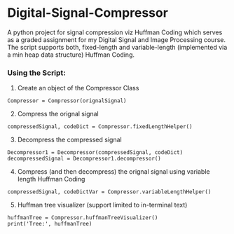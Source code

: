 # Digital-Signal-Compressor
A python project for signal compression viz Huffman Coding which serves as a graded assignment for my Digital Signal and Image Processing course. The script supports both, fixed-length and variable-length (implemented via a min heap data structure) Huffman Coding. 

### Using the Script:
1) Create an object of the Compressor Class
``` 
Compressor = Compressor(orignalSignal) 
```
2) Compress the orignal signal
```
compressedSignal, codeDict = Compressor.fixedLengthHelper()
```
3) Decompress the compressed signal
```
Decompressor1 = Decompressor(compressedSignal, codeDict)
decompressedSignal = Decompressor1.decompressor()
```
4) Compress (and then decompress) the orignal signal using variable length Huffman Coding
```
compressedSignal, codeDictVar = Compressor.variableLengthHelper()
```
5) Huffman tree visualizer (support limited to in-terminal text) 
```
huffmanTree = Compressor.huffmanTreeVisualizer()
print('Tree:', huffmanTree)
```
